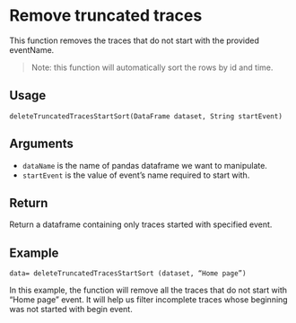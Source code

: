 # Remove truncated traces

This function removes the traces that do not start with the provided eventName. 
>Note: this function will automatically sort the rows by id and time.

## Usage
``
deleteTruncatedTracesStartSort(DataFrame dataset, String startEvent)
``

## Arguments
- `dataName` is the name of pandas dataframe we want to manipulate.
- `startEvent` is the value of event’s name required to start with.

## Return
Return a dataframe containing only traces started with specified event.

## Example
```
data= deleteTruncatedTracesStartSort (dataset, “Home page”)
```
In this example, the function will remove all the traces that do not start with 
“Home page” event. It will help us filter incomplete traces whose beginning was not started with begin event.

